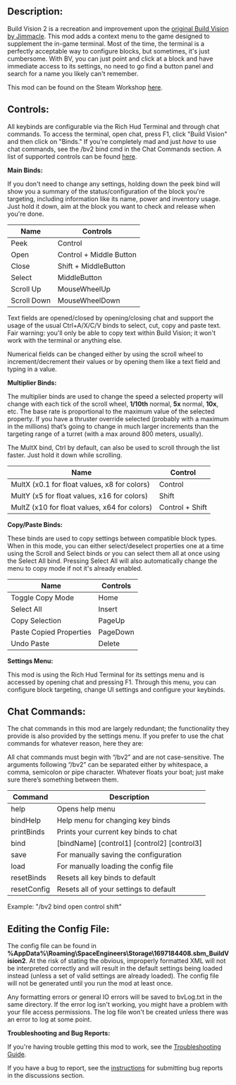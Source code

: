 ## Description:
Build Vision 2 is a recreation and improvement upon the [original Build Vision by Jimmacle](https://steamcommunity.com/sharedfiles/filedetails/?id=756792814). This mod adds a context menu to the game designed to supplement the in-game terminal. Most of the time, the terminal is a perfectly acceptable way to configure blocks, but sometimes, it's just cumbersome. With BV, you can just point and click at a block and have immediate access to its settings, no need to go find a button panel and search for a name you likely can't remember.

This mod can be found on the Steam Workshop [here](https://steamcommunity.com/sharedfiles/filedetails/?id=1697184408).

## Controls:
All keybinds are configurable via the Rich Hud Terminal and through chat commands. To access the terminal, open chat, press F1, click "Build Vision" and then click on "Binds." If you're completely mad and just _have_ to use chat commands, see the /bv2 bind cmd in the Chat Commands section. A list of supported controls can be found [here](https://pastebin.com/mGNq3u1T).  
  
**Main Binds:**

If you don't need to change any settings, holding down the peek bind will show you a summary of the status/configuration of the block you're targeting, including information like its name, power and inventory usage. Just hold it down, aim at the block you want to check and release when you're done.  
  
|Name|Controls|
|--|--|
|Peek|Control|
|Open|Control + Middle Button|
|Close|Shift + MiddleButton|
|Select|MiddleButton|
|Scroll Up|MouseWheelUp|
|Scroll Down|MouseWheelDown|
  
Text fields are opened/closed by opening/closing chat and support the usage of the usual Ctrl+A/X/C/V binds to select, cut, copy and paste text. Fair warning: you'll only be able to copy text within Build Vision; it won't work with the terminal or anything else.  
  
Numerical fields can be changed either by using the scroll wheel to increment/decrement their values or by opening them like a text field and typing in a value.  
  
**Multiplier Binds:**  

The multiplier binds are used to change the speed a selected property will change with each tick of the scroll wheel, **1/10th** normal, **5x** normal, **10x**, etc. The base rate is proportional to the maximum value of the selected property. If you have a thruster override selected (probably with a maximum in the millions) that’s going to change in much larger increments than the targeting range of a turret (with a max around 800 meters, usually).  
  
The MultX bind, Ctrl by default, can also be used to scroll through the list faster. Just hold it down while scrolling.  

|Name|Control|
|--|--|
|MultX (x0.1 for float values, x8 for colors)|Control|
|MultY (x5 for float values, x16 for colors)|Shift|
|MultZ (x10 for float values, x64 for colors)|Control + Shift|


**Copy/Paste Binds:**  

These binds are used to copy settings between compatible block types. When in this mode, you can either select/deselect properties one at a time using the Scroll and Select binds or you can select them all at once using the Select All bind. Pressing Select All will also automatically change the menu to copy mode if not it's already enabled.  
  
|Name|Controls|
|--|--|
|Toggle Copy Mode|Home|
|Select All|Insert|
|Copy Selection|PageUp|
|Paste Copied Properties|PageDown|
|Undo Paste|Delete|

**Settings Menu:**

This mod is using the Rich Hud Terminal for its settings menu and is accessed by opening chat and pressing F1. Through this menu, you can configure block targeting, change UI settings and configure your keybinds.  
  

## Chat Commands:
The chat commands in this mod are largely redundant; the functionality they provide is also provided by the settings menu. If you prefer to use the chat commands for whatever reason, here they are:  
  
All chat commands must begin with “/bv2” and are not case-sensitive. The arguments following “/bv2” can be separated either by whitespace, a comma, semicolon or pipe character. Whatever floats your boat; just make sure there’s something between them.  
  
|Command|Description|
|--|--|
|help|Opens help menu|
|bindHelp|Help menu for changing key binds|
|printBinds|Prints your current key binds to chat|
|bind|[bindName] [control1] [control2] [control3]|
|save|For manually saving the configuration|
|load|For manually loading the config file|
|resetBinds|Resets all key binds to default|
|resetConfig|Resets all of your settings to default|

  
Example: "/bv2 bind open control shift"  
  

## Editing the Config File:
The config file can be found in **%AppData%\Roaming\SpaceEngineers\Storage\1697184408.sbm_BuildVision2**. At the risk of stating the obvious, improperly formatted XML will not be interpreted correctly and will result in the default settings being loaded instead (unless a set of valid settings are already loaded). The config file will not be generated until you run the mod at least once.  
  
Any formatting errors or general IO errors will be saved to bvLog.txt in the same directory. If the error log isn't working, you might have a problem with your file access permissions. The log file won't be created unless there was an error to log at some point.  
  

**Troubleshooting and Bug Reports:**

If you're having trouble getting this mod to work, see the [Troubleshooting Guide](https://steamcommunity.com/workshop/filedetails/discussion/1697184408/2259060348521461027).  
  
If you have a bug to report, see the [instructions](https://steamcommunity.com/workshop/filedetails/discussion/1697184408/1769259642874284751) for submitting bug reports in the discussions section.
